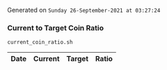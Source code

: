 Generated on `Sunday 26-September-2021 at 03:27:24`

### Current to Target Coin Ratio
`current_coin_ratio.sh`

Date|Current|Target|Ratio
---|---|---|---

